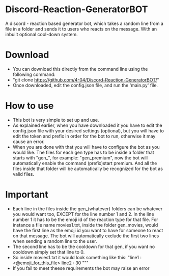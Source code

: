 # Discord-Reaction-GeneratorBOT
A discord - reaction based generator bot, which takes a random line from a file in a folder and sends it to users who reacts on the message. With an inbuilt optional cool-down system.

# Download
- You can download this directly from the command line using the following command: 
- "git clone https://github.com/4-04/Discord-Reaction-GeneratorBOT/"
- Once downloaded, edit the config.json file, and run the 'main.py' file.

# How to use
- This bot is very simple to set up and use.
- As explained earlier, when you have downloaded it you have to edit the config.json file with your desired settings (optional), but you will have to edit the token and prefix in order for the bot to run, otherwise it may cause an error.
- When you are done with that you will have to configure the bot as you would like. The files for each gen type has to be inside a folder 
that starts with "gen_", for example: "gen_premium", now the bot will automatically enable the command (prefix)start premium. And all the files inside that folder will be automatically be recognized for the bot as valid files. 

# Important
- Each line in the files inside the gen_(whatever) folders can be whatever you would want too, EXCEPT for the line number 1 and 2. In the line number 1 it has to be the emoji id of the reaction type for that file. For instance a file name movies1.txt, inside the folder gen_movies, would have the first line as the emoji id you want to have for someone to react on that message. The bot will automatically exclude the first two lines when sending a random line to the user.
- The second line has to be the cooldown for that gen, if you want no cooldown simply set that line to 0.
- So inside movies1.txt it would look something like this:
 "line1 : <@emoji_for_this_file>
  line2 : 30
"""
- If you fail to meet theese requirements the bot may raise an  error
